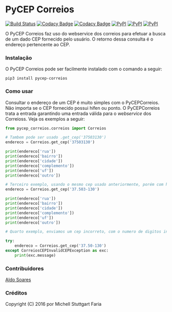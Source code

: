 PyCEP Correios
=============

[![Build Status](https://travis-ci.org/mstuttgart/pycep-correios.svg?branch=master)](https://travis-ci.org/mstuttgart/pycep-correios)
[![Codacy Badge](https://api.codacy.com/project/badge/Coverage/cce2722b3d5648d283d913b26fe12618)](https://www.codacy.com/app/michellstut/pycep-correios?utm_source=github.com&amp;utm_medium=referral&amp;utm_content=mstuttgart/pycep-correios&amp;utm_campaign=Badge_Coverage)
[![Codacy Badge](https://api.codacy.com/project/badge/Grade/cce2722b3d5648d283d913b26fe12618)](https://www.codacy.com/app/michellstut/pycep-correios?utm_source=github.com&amp;utm_medium=referral&amp;utm_content=mstuttgart/pycep-correios&amp;utm_campaign=Badge_Grade)
[![PyPI](https://img.shields.io/pypi/v/pycep-correios.svg)](https://pypi.python.org/pypi/pycep-correios)
[![PyPI](https://img.shields.io/pypi/pyversions/pycep-correios.svg)](https://pypi.python.org/pypi/pycep-correios)
[![PyPI](https://img.shields.io/pypi/l/pycep-correios.svg)](https://github.com/mstuttgart/pycep-correios/blob/master/LICENSE)

O PyCEP Correios faz uso do webservice dos correios para efetuar a busca de um dado CEP fornecido pelo usuário. O retorno dessa consulta é o endereço pertencente ao CEP.

### Instalação
O PyCEP Correios pode ser facilmente instalado com o comando a seguir:

```
pip3 install pycep-correios
```

### Como usar

Consultar o endereço de um CEP é muito simples com o PyCEPCorreios. Não importa se o CEP fornecido possui hífen ou ponto. O PyCEPCorreios trata a entrada garantindo uma entrada válida para o *webservice* dos Correioss.
Veja os exemplos a seguir:

```python
from pycep_correios.correios import Correios

# Tambem pode ser usado .get_cep('37503130')
endereco = Correios.get_cep('37503130')

print(endereco['rua'])
print(endereco['bairro'])
print(endereco['cidade'])
print(endereco['complemento'])
print(endereco['uf'])
print(endereco['outro'])

# Terceiro exemplo, usando o mesmo cep usado anteriormente, porém com hífen e ponto.
endereco = Correios.get_cep('37.503-130')

print(endereco['rua'])
print(endereco['bairro'])
print(endereco['cidade'])
print(endereco['complemento'])
print(endereco['uf'])
print(endereco['outro'])

# Quarto exemplo, enviamos um cep incorreto, com o numero de digitos inferior a 8.

try:
    endereco = Correios.get_cep('37.50-130')
except CorreiosCEPInvalidCEPException as exc:
    print(exc.message)

```

### Contribuidores

[Aldo Soares](https://github.com/Aldo774)

### Créditos

Copyright (C) 2016 por Michell Stuttgart Faria

